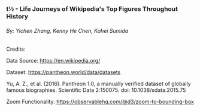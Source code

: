 ### t½ - Life Journeys of Wikipedia's Top Figures Throughout History
 ###### By: Yichen Zhang, Kenny He Chen, Kohei Sumida

Credits:

Data Source: https://en.wikipedia.org/

Dataset:
https://pantheon.world/data/datasets

Yu, A. Z., et al. (2016). Pantheon 1.0, a manually verified dataset of globally famous biographies. Scientific Data 2:150075. doi: 10.1038/sdata.2015.75

Zoom Functionality: https://observablehq.com/@d3/zoom-to-bounding-box
